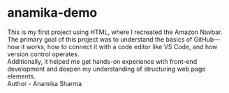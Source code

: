 # anamika-demo
This is my first project using HTML, where I recreated the Amazon Navbar.<br> 
The primary goal of this project was to understand the basics of GitHub—how it works, how to connect it with a code editor like VS Code, and how version control operates. <br>
Additionally, it helped me get hands-on experience with front-end development and deepen my understanding of structuring web page elements.
<br>
Author - Anamika Sharma
